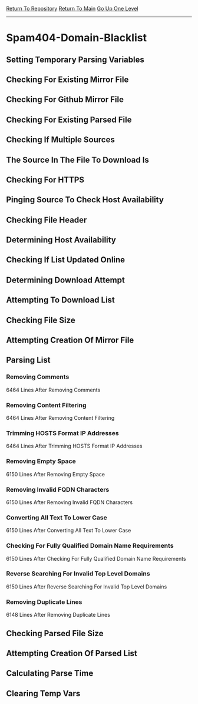 [Return To Repository](https://github.com/deathbybandaid/piholeparser/)
[Return To Main](https://github.com/deathbybandaid/piholeparser/blob/master/RecentRunLogs/Mainlog.md)
[Go Up One Level](https://github.com/deathbybandaid/piholeparser/blob/master/RecentRunLogs/TopLevelScripts/30-Processing-Blacklists.md)
____________________________________
# Spam404-Domain-Blacklist
## Setting Temporary Parsing Variables
## Checking For Existing Mirror File
## Checking For Github Mirror File
## Checking For Existing Parsed File
## Checking If Multiple Sources
## The Source In The File To Download Is
## Checking For HTTPS
## Pinging Source To Check Host Availability
## Checking File Header
## Determining Host Availability
## Checking If List Updated Online
## Determining Download Attempt
## Attempting To Download List
## Checking File Size
## Attempting Creation Of Mirror File
## Parsing List
### Removing Comments
6464 Lines After Removing Comments
### Removing Content Filtering
6464 Lines After Removing Content Filtering
### Trimming HOSTS Format IP Addresses
6464 Lines After Trimming HOSTS Format IP Addresses
### Removing Empty Space
6150 Lines After Removing Empty Space
### Removing Invalid FQDN Characters
6150 Lines After Removing Invalid FQDN Characters
### Converting All Text To Lower Case
6150 Lines After Converting All Text To Lower Case
### Checking For Fully Qualified Domain Name Requirements
6150 Lines After Checking For Fully Qualified Domain Name Requirements
### Reverse Searching For Invalid Top Level Domains
6150 Lines After Reverse Searching For Invalid Top Level Domains
### Removing Duplicate Lines
6148 Lines After Removing Duplicate Lines
## Checking Parsed File Size
## Attempting Creation Of Parsed List
## Calculating Parse Time
## Clearing Temp Vars
